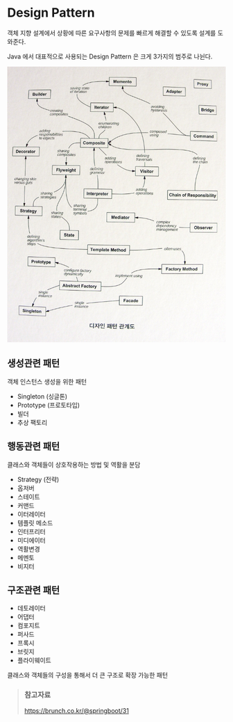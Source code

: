 # Design Pattern

객체 지향 설계에서 상황에 따른 요구사항의 문제를 빠르게 해결할 수 있도록 설계를 도와준다.

Java 에서 대표적으로 사용되는 Design Pattern 은 크게 3가지의 범주로 나뉜다.

!["Java Design Pattern Map"](/img/A015.png)

## 생성관련 패턴

객체 인스턴스 생성을 위한 패턴

* Singleton (싱글톤)
* Prototype (프로토타입)
* 빌더
* 추상 팩토리

## 행동관련 패턴

클래스와 객체들이 상호작용하는 방법 및 역활을 분담

* Strategy (전략)
* 옵저버
* 스테이트
* 커맨드
* 이터레이터
* 템플릿 메소드
* 인터프리터
* 미디에이터
* 역활변경
* 메멘토
* 비지터

## 구조관련 패턴

* 데토레이터
* 어댑터
* 컴포지트
* 퍼사드
* 프록시
* 브릿지
* 플라이웨이트

클래스와 객체들의 구성을 통해서 더 큰 구조로 확장 가능한 패턴

> ### 참고자료
> <https://brunch.co.kr/@springboot/31>